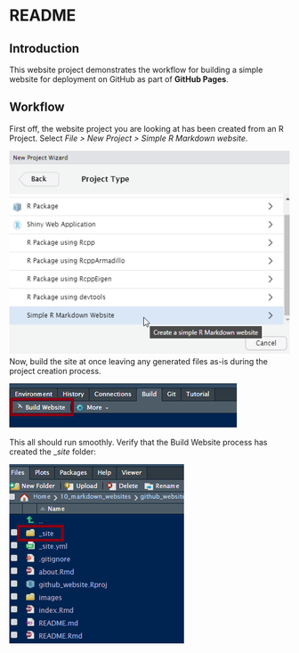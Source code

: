 README
================

## Introduction

This website project demonstrates the workflow for building a simple
website for deployment on GitHub as part of **GitHub Pages**.

## Workflow

First off, the website project you are looking at has been created from
an R Project. Select *File &gt; New Project &gt; Simple R Markdown
website*.

![R Markdown website](images/rmarkdown_website.png) Now, build the site
at once leaving any generated files as-is during the project creation
process.

![Build Website](images/build_website.png)

This all should run smoothly. Verify that the Build Website process has
created the \_*site* folder:

![\_site folder](images/site_directory.png)
